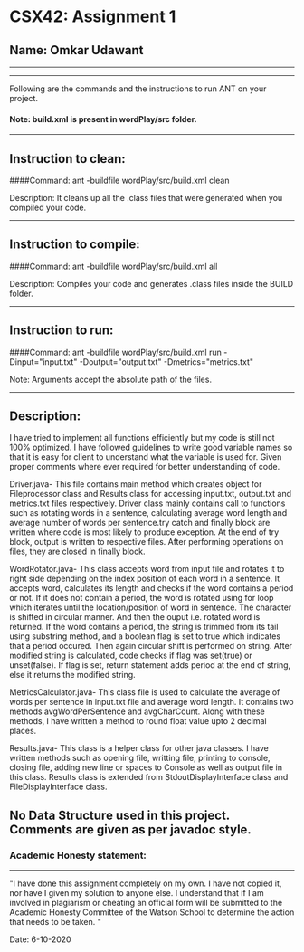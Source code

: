# CSX42: Assignment 1
## Name: Omkar Udawant

-----------------------------------------------------------------------
-----------------------------------------------------------------------


Following are the commands and the instructions to run ANT on your project.
#### Note: build.xml is present in wordPlay/src folder.

-----------------------------------------------------------------------
## Instruction to clean:

####Command: ant -buildfile wordPlay/src/build.xml clean

Description: It cleans up all the .class files that were generated when you
compiled your code.

-----------------------------------------------------------------------
## Instruction to compile:

####Command: ant -buildfile wordPlay/src/build.xml all

Description: Compiles your code and generates .class files inside the BUILD folder.

-----------------------------------------------------------------------
## Instruction to run:

####Command: ant -buildfile wordPlay/src/build.xml run -Dinput="input.txt" -Doutput="output.txt" -Dmetrics="metrics.txt"

Note: Arguments accept the absolute path of the files.


-----------------------------------------------------------------------
## Description:

I have tried to implement all functions efficiently but my code is still not 100% optimized. I have followed guidelines to write good variable names so that it is easy for client to understand what the variable is used for. Given proper comments where ever required for better understanding of code.

Driver.java- This file contains main method which creates object for Fileprocessor class and Results class for accessing input.txt, output.txt and metrics.txt files respectively. Driver class mainly contains call to functions such as rotating words in a sentence, calculating average word length and average number of words per sentence.try catch and finally block are written where code is most likely to produce exception. At the end of try block, output is written to respective files. After performing operations on files, they are closed in finally block.

WordRotator.java- This class accepts word from input file and rotates it to right side depending on the index position of each word in a sentence. It accepts word, calculates its length and checks if the word contains a period or not. If it does not contain a period, the word is rotated using for loop which iterates until the location/position of word in sentence. The character is shifted in circular manner. And then the ouput i.e. rotated word is returned. If the word contains a period, the string is trimmed from its tail using substring method, and a boolean flag is set to true which indicates that a period occured. Then again circular shift is performed on string. After modified string is calculated, code checks if flag was set(true) or unset(false). If flag is set, return statement adds period at the end of string, else it returns the modified string.

MetricsCalculator.java- This class file is used to calculate the average of words per sentence in input.txt file and average word length. It contains two methods avgWordPerSentence and avgCharCount. Along with these methods, I have written a method to round float value upto 2 decimal places.

Results.java- This class is a helper class for other java classes. I have written methods such as opening file, writting file, printing to console, closing file, adding new line or spaces to Console as well as output file in this class. Results class is extended from StdoutDisplayInterface class and FileDisplayInterface class.      

No Data Structure used in this project.
Comments are given as per javadoc style.  
-----------------------------------------------------------------------
### Academic Honesty statement:
-----------------------------------------------------------------------

"I have done this assignment completely on my own. I have not copied
it, nor have I given my solution to anyone else. I understand that if
I am involved in plagiarism or cheating an official form will be
submitted to the Academic Honesty Committee of the Watson School to
determine the action that needs to be taken. "

Date: 6-10-2020


